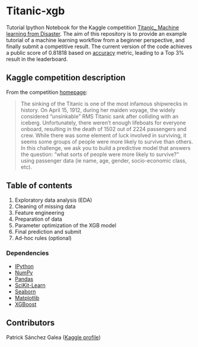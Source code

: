 # Titanic-xgb
Tutorial Ipython Notebook for the Kaggle competition [Titanic_ Machine learning from Disaster](https://www.kaggle.com/c/titanic). 
The aim of this repository is to provide an example tutorial of a machine learning workflow from a beginner perspective, and finally submit a competitive result. 
The current version of the code achieves a public score of 0.81818 based on [accuracy](https://en.wikipedia.org/wiki/Accuracy_and_precision#In_binary_classification) metric, leading to a Top 3% result in the leaderboard. 

## Kaggle competition description
From the competition [homepage](https://www.kaggle.com/c/titanic):
> The sinking of the Titanic is one of the most infamous shipwrecks in history.
>On April 15, 1912, during her maiden voyage, the widely considered “unsinkable” RMS Titanic sank after colliding with an iceberg. Unfortunately, there weren’t enough lifeboats for everyone onboard, resulting in the death of 1502 out of 2224 passengers and crew.
>While there was some element of luck involved in surviving, it seems some groups of people were more likely to survive than others.
>In this challenge, we ask you to build a predictive model that answers the question: “what sorts of people were more likely to survive?” using passenger data (ie name, age, gender, socio-economic class, etc). 

## Table of contents
1. Exploratory data analysis (EDA)
2. Cleaning of missing data
3. Feature engineering
4. Preparation of data
5. Parameter optimization of the XGB model
6. Final prediction and submit
7. Ad-hoc rules (optional)

### Dependencies
- [IPython](http://ipython.org/)
- [NumPy](https://numpy.org/)
- [Pandas](https://pandas.pydata.org/)
- [SciKit-Learn](https://scikit-learn.org/stable/)
- [Seaborn](https://seaborn.pydata.org/#)
- [Matplotlib](https://matplotlib.org/)
- [XGBoost](https://xgboost.readthedocs.io/en/latest/#)

## Contributors
Patrick Sánchez Galea ([Kaggle profile](https://www.kaggle.com/saga21))